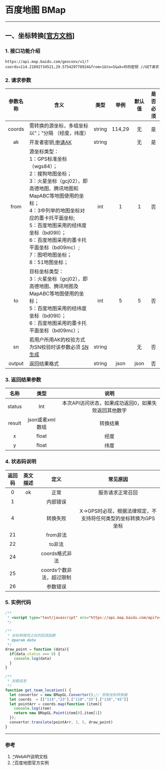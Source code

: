# 百度地图 BMap

----

## 一、坐标转换[[官方文档](https://lbsyun.baidu.com/index.php?title=webapi/guide/changeposition)]

### 1.  接口功能介绍


```http
https://api.map.baidu.com/geoconv/v1/?coords=114.21892734521,29.575429778924&from=1&to=5&ak=你的密钥 //GET请求
```

### 2.  请求参数

| 参数名称 |<center>含义</center> | 类型 | 举例 | 默认值 | 是否必须 |
| :------: | :----- | :----: | :----: | :----: | :------: |
|  coords  |      需转换的源坐标，多组坐标以“；”分隔 （经度，纬度）       | string | 114,29 |   无   |    是    |
|    ak    | 开发者密钥,[申请AK](http://lbsyun.baidu.com/apiconsole/key/create) | string |        |   无   |    是    |
|   from   | 源坐标类型：<br>    1：GPS标准坐标（wgs84）；<br>	2：搜狗地图坐标；<br>	3：火星坐标（gcj02），即高德地图、腾讯地图和MapABC等地图使用的坐标；<br>	4：3中列举的地图坐标对应的墨卡托平面坐标;<br>	5：百度地图采用的经纬度坐标（bd09ll）；<br>	6：百度地图采用的墨卡托平面坐标（bd09mc）;<br>	7：图吧地图坐标；<br>	8：51地图坐标； |  int   |   1    |   1    |    否    |
|    to    | 目标坐标类型：<br>	3：火星坐标（gcj02），即高德地图、腾讯地图及MapABC等地图使用的坐标；<br>	5：百度地图采用的经纬度坐标（bd09ll）；<br/>	6：百度地图采用的墨卡托平面坐标（bd09mc）； |  int   |   5    |   5    |    否    |
|    sn    | 若用户所用AK的校验方式为SN校验时该参数必须 [SN生成](http://lbsyun.baidu.com/index.php?title=webapi/appendix) | string |        |   无   |    否    |
|  output  |                         返回结果格式                         | string |  json  |  json  |    否    |

### 3.  返回结果参数

|  名称  |      类型       |                         说明                         |
| :----: | :-------------: | :--------------------------------------------------: |
| status |       Int       | 本次API访问状态，如果成功返回0，如果失败返回其他数字 |
| result | json或者xml数组 |                       转换结果                       |
|          x        |                        float                         | 经度 |
|          y        |                        float                         | 纬度 |

### 4.  状态码说明

| 返回码 | 英文描述 |           定义           |                           常见原因                           |
| :----: | :------: | :----------------------: | :----------------------------------------------------------: |
|   0    |    ok    |           正常           |                       服务请求正常召回                       |
|   1    |          |         内部错误         |                                                              |
|   4    |          |         转换失败         | X→GPS时必现，根据法律规定，不支持将任何类型的坐标转换为GPS坐标 |
|   21   |          |         from非法         |                                                              |
|   22   |          |          to非法          |                                                              |
|   24   |          |      coords格式非法      |                                                              |
|   25   |          | coords个数非法，超过限制 |                                                              |
|   26   |          |         参数错误         |                                                              |

### 5.  实例代码
```js
/**
 * <script type="text/javascript" src="https://api.map.baidu.com/api?v=1.0&type=webgl&ak=userAK"></script>
 */

/**
 * 坐标转换完之后的回调函数
 * @param data
 */
draw_point = function (data){
  if(data.status === 0) {
    console.log(data)
  }
}

/**
 * 加载信息
 */
function get_team_location() {
  let convertor = new BMapGL.Convertor();// 获取坐标转换器
  let coords  = [["114","23"],["110","25"],["130","45"]]
  let pointArr = coords.map(function (item){
    console.log(item)
    return new BMapGL.Point(item[0],item[1])
  });
  convertor.translate(pointArr, 3, 5, draw_point)
}
```

----
### 参考
1. [^](https://lbsyun.baidu.com/index.php?title=webapi/guide/changeposition)WebAPI说明文档
2. [^](https://lbsyun.baidu.com/jsdemo.htm#a5_2)百度地图官方实例

